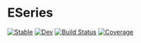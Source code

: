 # ESeries

[![Stable](https://img.shields.io/badge/docs-stable-blue.svg)](https://KronosTheLate.github.io/ESeries.jl/stable)
[![Dev](https://img.shields.io/badge/docs-dev-blue.svg)](https://KronosTheLate.github.io/ESeries.jl/dev)
[![Build Status](https://github.com/KronosTheLate/ESeries.jl/workflows/CI/badge.svg)](https://github.com/KronosTheLate/ESeries.jl/actions)
[![Coverage](https://codecov.io/gh/KronosTheLate/ESeries.jl/branch/master/graph/badge.svg)](https://codecov.io/gh/KronosTheLate/ESeries.jl)
